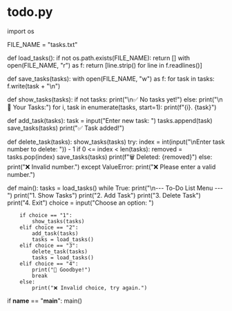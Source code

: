 # todo.py
import os

FILE_NAME = "tasks.txt"

def load_tasks():
    if not os.path.exists(FILE_NAME):
        return []
    with open(FILE_NAME, "r") as f:
        return [line.strip() for line in f.readlines()]

def save_tasks(tasks):
    with open(FILE_NAME, "w") as f:
        for task in tasks:
            f.write(task + "\n")

def show_tasks(tasks):
    if not tasks:
        print("\n✅ No tasks yet!")
    else:
        print("\n📌 Your Tasks:")
        for i, task in enumerate(tasks, start=1):
            print(f"{i}. {task}")

def add_task(tasks):
    task = input("Enter new task: ")
    tasks.append(task)
    save_tasks(tasks)
    print("✅ Task added!")

def delete_task(tasks):
    show_tasks(tasks)
    try:
        index = int(input("\nEnter task number to delete: ")) - 1
        if 0 <= index < len(tasks):
            removed = tasks.pop(index)
            save_tasks(tasks)
            print(f"🗑️ Deleted: {removed}")
        else:
            print("❌ Invalid number.")
    except ValueError:
        print("❌ Please enter a valid number.")

def main():
    tasks = load_tasks()
    while True:
        print("\n--- To-Do List Menu ---")
        print("1. Show Tasks")
        print("2. Add Task")
        print("3. Delete Task")
        print("4. Exit")
        choice = input("Choose an option: ")
        
        if choice == "1":
            show_tasks(tasks)
        elif choice == "2":
            add_task(tasks)
            tasks = load_tasks()
        elif choice == "3":
            delete_task(tasks)
            tasks = load_tasks()
        elif choice == "4":
            print("👋 Goodbye!")
            break
        else:
            print("❌ Invalid choice, try again.")

if __name__ == "__main__":
    main()
